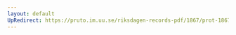 ```yaml
---
layout: default
UpRedirect: https://pruto.im.uu.se/riksdagen-records-pdf/1867/prot-1867--ak--131/prot-1867--ak--131_030.pdf
---
```

